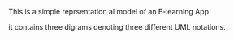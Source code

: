 This is a simple reprsentation al model of an E-learning App

it contains three digrams denoting three different UML notations.
